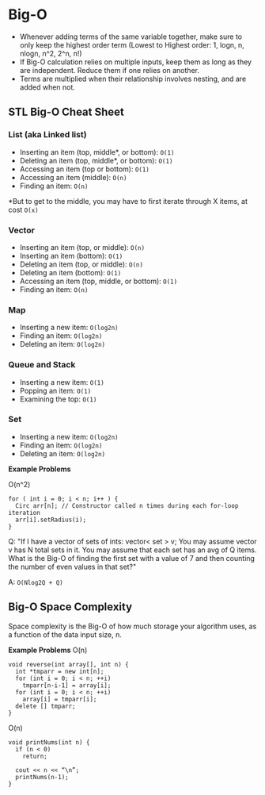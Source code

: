 # Big-O 
- Whenever adding terms of the same variable together, make sure to only keep the highest order term (Lowest to Highest order: 1, logn, n, nlogn, n^2, 2^n, n!)
- If Big-O calculation relies on multiple inputs, keep them as long as they are independent. Reduce them if one relies on another.
- Terms are multiplied when their relationship involves nesting, and are added when not.

## STL Big-O Cheat Sheet
### List (aka Linked list)
- Inserting an item (top, middle*, or bottom): `O(1)`
- Deleting an item (top, middle*, or bottom): `O(1)`
- Accessing an item (top or bottom): `O(1)`
- Accessing an item (middle): `O(n)`
- Finding an item: `O(n)`

\*But to get to the middle, you may have to first iterate through X items, at cost `O(x)`

### Vector
- Inserting an item (top, or middle): `O(n)`
- Inserting an item (bottom): `O(1)`
- Deleting an item (top, or middle): `O(n)`
- Deleting an item (bottom): `O(1)`
- Accessing an item (top, middle, or bottom): `O(1)`
- Finding an item: `O(n)`

### Map
- Inserting a new item: `O(log2n)`
- Finding an item: `O(log2n)`
- Deleting an item: `O(log2n)`

### Queue and Stack
- Inserting a new item: `O(1)`
- Popping an item: `O(1)`
- Examining the top: `O(1)`

### Set
- Inserting a new item: `O(log2n)`
- Finding an item: `O(log2n)`
- Deleting an item: `O(log2n)`


**Example Problems**

O(n^2)
```
for ( int i = 0; i < n; i++ ) { 
  Circ arr[n]; // Constructor called n times during each for-loop iteration                               
  arr[i].setRadius(i);
}
```

Q: "If I have a vector of sets of ints: vector< set<int> > v; You may assume vector v has N total sets in it. You may assume that each set has an avg of Q items. What is the Big-O of finding the first set with a value of 7 and then counting the number of even values in that set?"

A: `O(Nlog2Q + Q)`

## Big-O Space Complexity
Space complexity is the Big-O of how much storage your algorithm uses, as a function of the data input size, n.

**Example Problems**
O(n)
```
void reverse(int array[], int n) {
  int *tmparr = new int[n];
  for (int i = 0; i < n; ++i)
    tmparr[n-i-1] = array[i];
  for (int i = 0; i < n; ++i)
    array[i] = tmparr[i];
  delete [] tmparr;
}
```

O(n)
```
void printNums(int n) {
  if (n < 0)
    return;

  cout << n << “\n”;
  printNums(n-1);
}
```
